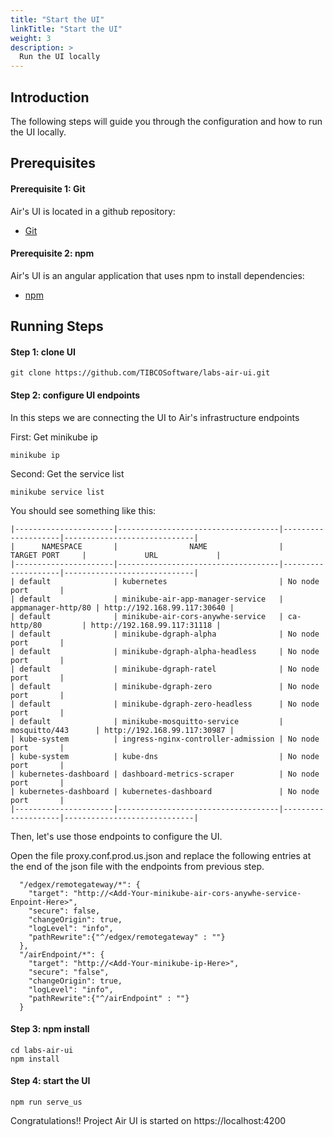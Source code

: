 ```yaml
---
title: "Start the UI"
linkTitle: "Start the UI"
weight: 3
description: >
  Run the UI locally
---
```


## Introduction
The following steps will guide you through the configuration and how to run the UI locally.

## Prerequisites

#### Prerequisite 1: Git
Air's UI is located in a github repository:

* [Git](https://git-scm.com/)

#### Prerequisite 2: npm
Air's UI is an angular application that uses npm to install dependencies:

* [npm](https://www.npmjs.com/)

## Running Steps

#### Step 1: clone UI

```
git clone https://github.com/TIBCOSoftware/labs-air-ui.git
```

#### Step 2: configure UI endpoints
In this steps we are connecting the UI to Air's infrastructure endpoints

First: Get minikube ip

```
minikube ip
```

Second: Get the service list

```
minikube service list
```

You should see something like this:

```
|----------------------|------------------------------------|--------------------|-----------------------------|
|      NAMESPACE       |                NAME                |    TARGET PORT     |             URL             |
|----------------------|------------------------------------|--------------------|-----------------------------|
| default              | kubernetes                         | No node port       |
| default              | minikube-air-app-manager-service   | appmanager-http/80 | http://192.168.99.117:30640 |
| default              | minikube-air-cors-anywhe-service   | ca-http/80         | http://192.168.99.117:31118 |
| default              | minikube-dgraph-alpha              | No node port       |
| default              | minikube-dgraph-alpha-headless     | No node port       |
| default              | minikube-dgraph-ratel              | No node port       |
| default              | minikube-dgraph-zero               | No node port       |
| default              | minikube-dgraph-zero-headless      | No node port       |
| default              | minikube-mosquitto-service         | mosquitto/443      | http://192.168.99.117:30987 |
| kube-system          | ingress-nginx-controller-admission | No node port       |
| kube-system          | kube-dns                           | No node port       |
| kubernetes-dashboard | dashboard-metrics-scraper          | No node port       |
| kubernetes-dashboard | kubernetes-dashboard               | No node port       |
|----------------------|------------------------------------|--------------------|-----------------------------|
```

Then, let's use those endpoints to configure the UI.

Open the file proxy.conf.prod.us.json and replace the following entries at the end of the json file with the endpoints from previous step.

```
  "/edgex/remotegateway/*": {
    "target": "http://<Add-Your-minikube-air-cors-anywhe-service-Enpoint-Here>",
    "secure": false,
    "changeOrigin": true,
    "logLevel": "info",
    "pathRewrite":{"^/edgex/remotegateway" : ""}
  },
  "/airEndpoint/*": {
    "target": "http://<Add-Your-minikube-ip-Here>",
    "secure": "false",
    "changeOrigin": true,
    "logLevel": "info",
    "pathRewrite":{"^/airEndpoint" : ""}
  }
```


#### Step 3: npm install

```
cd labs-air-ui
npm install
```

#### Step 4: start the UI

```
npm run serve_us
```

Congratulations!! Project Air UI is started on https://localhost:4200






